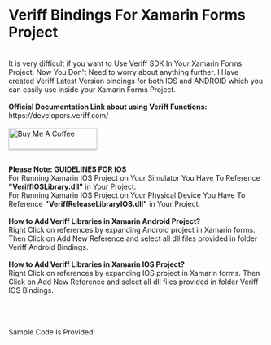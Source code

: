 # Veriff Bindings For Xamarin Forms Project

</br>
It is very difficult if you want to Use Veriff SDK In Your Xamarin Forms Project. Now You Don't Need to worry about anything further. I Have created Veriff Latest Version bindings for both IOS and ANDROID which you can easily use inside your Xamarin Forms Project.
</br>
</br>
<b>Official Documentation Link about using Veriff Functions:</b></br>
https://developers.veriff.com/
</br>
</br>
<a href="https://www.buymeacoffee.com/faisaltanvC" target="_blank"><img src="https://www.buymeacoffee.com/assets/img/custom_images/orange_img.png" alt="Buy Me A Coffee" style="height: 41px !important;width: 174px !important;box-shadow: 0px 3px 2px 0px rgba(190, 190, 190, 0.5) !important;-webkit-box-shadow: 0px 3px 2px 0px rgba(190, 190, 190, 0.5) !important;" ></a>
</br>
</br>

<b>Please Note: GUIDELINES FOR IOS</b></br>
For Running Xamarin IOS Project on Your Simulator You Have To Reference <b>"VeriffIOSLibrary.dll"</b> in Your Project.</br>
For Running Xamarin IOS Project on Your Physical Device You Have To Reference <b>"VeriffReleaseLibraryIOS.dll"</b> in Your Project.</br>
</br>
<b>How to Add Veriff Libraries in Xamarin Android Project?</b></br>
Right Click on references by expanding Android project in Xamarin forms. Then Click on Add New Reference and select all dll files provided in folder Veriff Android Bindings.
</br>
</br>
<b>How to Add Veriff Libraries in Xamarin IOS Project?</b></br>
Right Click on references by expanding IOS project in Xamarin forms. Then Click on Add New Reference and select all dll files provided in folder Veriff IOS Bindings.</br>

</br>
</br>
</br>
Sample Code Is Provided!

